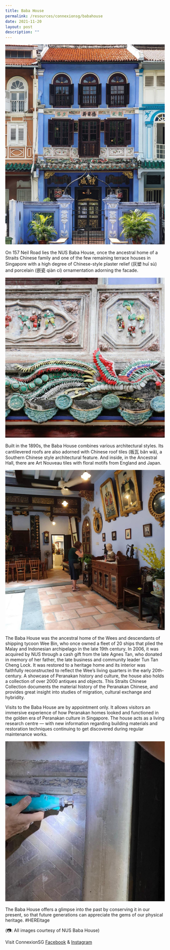 ```yaml
---
title: Baba House
permalink: /resources/connexionsg/babahouse
date: 2021-11-20
layout: post
description: ""
---
```

![Alt text for image on Isomer site](/images/babahse1.jpg)

On 157 Neil Road lies the NUS Baba House, once the ancestral home of a Straits Chinese family and one of the few remaining terrace houses in Singapore with a high degree of Chinese-style plaster relief (灰塑 huī sù) and porcelain (嵌瓷 qiàn cí) ornamentation adorning the facade.

![Alt text for image on Isomer site](/images/babahse2.jpg)

Built in the 1890s, the Baba House combines various architectural styles. Its cantilevered roofs are also adorned with Chinese roof tiles (板瓦 bǎn wǎ), a Southern Chinese style architectural feature. And inside, in the Ancestral Hall, there are Art Nouveau tiles with floral motifs from England and Japan.

![Alt text for image on Isomer site](/images/babahse3.jpg)

The Baba House was the ancestral home of the Wees and descendants of shipping tycoon Wee Bin, who once owned a fleet of 20 ships that plied the Malay and Indonesian archipelago in the late 19th century. In 2006, it was acquired by NUS through a cash gift from the late Agnes Tan, who donated in memory of her father, the late business and community leader Tun Tan Cheng Lock. It was restored to a heritage home and its interior was faithfully reconstructed to reflect the Wee’s living quarters in the early 20th-century. A showcase of Peranakan history and culture, the house also holds a collection of over 2000 antiques and objects. This Straits Chinese Collection documents the material history of the Peranakan Chinese, and provides great insight into studies of migration, cultural exchange and hybridity.

Visits to the Baba House are by appointment only. It allows visitors an immersive experience of how Peranakan homes looked and functioned in the golden era of Peranakan culture in Singapore. The house acts as a living research centre — with new information regarding building materials and restoration techniques continuing to get discovered during regular maintenance works.

![Alt text for image on Isomer site](/images/babahse4.jpg)

The Baba House offers a glimpse into the past by conserving it in our present, so that future generations can appreciate the gems of our physical heritage. #HEREitage 

(📷: All images courtesy of NUS Baba House)

Visit ConnexionSG [Facebook](https://www.facebook.com/ConnexionSG) & [Instagram](https://www.instagram.com/connexionsg/)